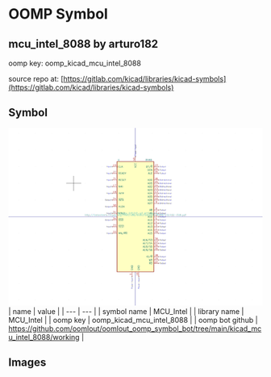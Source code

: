 # OOMP Symbol  
## mcu_intel_8088  by arturo182  
  
oomp key: oomp_kicad_mcu_intel_8088  
  
source repo at: [https://gitlab.com/kicad/libraries/kicad-symbols](https://gitlab.com/kicad/libraries/kicad-symbols)  
## Symbol  
  
[![working.png](working_600.png)](working.png)  
| name | value | 
| --- | --- | 
| symbol name | MCU_Intel | 
| library name | MCU_Intel | 
| oomp key | oomp_kicad_mcu_intel_8088 | 
| oomp bot github | https://github.com/oomlout/oomlout_oomp_symbol_bot/tree/main/kicad_mcu_intel_8088/working | 
## Images  

